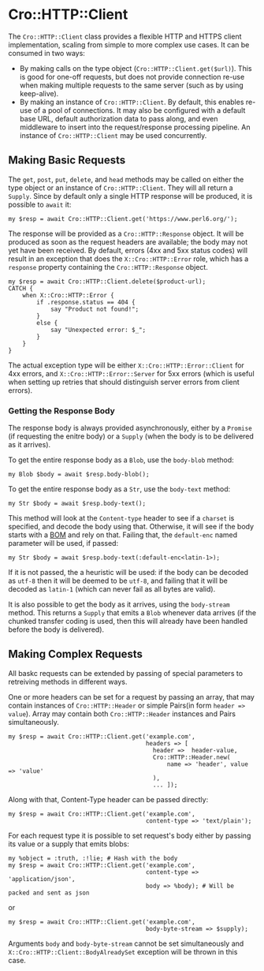 # Cro::HTTP::Client

The `Cro::HTTP::Client` class provides a flexible HTTP and HTTPS client
implementation, scaling from simple to more complex use cases. It can be
consumed in two ways:

* By making calls on the type object (`Cro::HTTP::Client.get($url)`). This
  is good for one-off requests, but does not provide connection re-use when
  making multiple requests to the same server (such as by using keep-alive).
* By making an instance of `Cro::HTTP::Client`. By default, this enables
  re-use of a pool of connections. It may also be configured with a default
  base URL, default authorization data to pass along, and even middleware to
  insert into the request/response processing pipeline. An instance of
  `Cro::HTTP::Client` may be used concurrently.

## Making Basic Requests

The `get`, `post`, `put`, `delete`, and `head` methods may be called on either
the type object or an instance of `Cro::HTTP::Client`. They will all return a
`Supply`. Since by default only a single HTTP response will be produced, it is
possible to `await` it:

    my $resp = await Cro::HTTP::Client.get('https://www.perl6.org/');

The response will be provided as a `Cro::HTTP::Response` object. It will be
produced as soon as the request headers are available; the body may not yet
have been received. By default, errors (4xx and 5xx status codes) will result
in an exception that does the `X::Cro::HTTP::Error` role, which has a
`response` property containing the `Cro::HTTP::Response` object.

    my $resp = await Cro::HTTP::Client.delete($product-url);
    CATCH {
        when X::Cro::HTTP::Error {
            if .response.status == 404 {
                say "Product not found!";
            }
            else {
                say "Unexpected error: $_";
            }
        }
    }

The actual exception type will be either `X::Cro::HTTP::Error::Client` for
4xx errors, and `X::Cro::HTTP::Error::Server` for 5xx errors (which is useful
when setting up retries that should distinguish server errors from client
errors).

### Getting the Response Body

The response body is always provided asynchronously, either by a `Promise` (if
requesting the enitre body) or a `Supply` (when the body is to be delivered as
it arrives).

To get the entire response body as a `Blob`, use the `body-blob` method:

    my Blob $body = await $resp.body-blob();

To get the entire response body as a `Str`, use the `body-text` method:

    my Str $body = await $resp.body-text();

This method will look at the `Content-type` header to see if a `charset` is
specified, and decode the body using that. Otherwise, it will see if the body
starts with a [BOM](https://en.wikipedia.org/wiki/Byte_order_mark) and rely on
that. Failing that, the `default-enc` named parameter will be used, if passed:

    my Str $body = await $resp.body-text(:default-enc<latin-1>);

If it is not passed, the a heuristic will be used: if the body can be decoded
as `utf-8` then it will be deemed to be `utf-8`, and failing that it will be
decoded as `latin-1` (which can never fail as all bytes are valid).

It is also possible to get the body as it arrives, using the `body-stream`
method. This returns a `Supply` that emits a `Blob` whenever data arrives (if
the chunked transfer coding is used, then this will already have been handled
before the body is delivered).

## Making Complex Requests

All baskc requests can be extended by passing of special parameters to
retreiving methods in different ways.

One or more headers can be set for a request by passing an array, that
may contain instances of `Cro::HTTP::Header` or simple Pairs(in form `header
=> value`). Array may contain both `Cro::HTTP::Header` instances and
Pairs simultaneously.

    my $resp = await Cro::HTTP::Client.get('example.com',
                                           headers => [
                                             header =>  header-value,
                                             Cro::HTTP::Header.new(
                                                 name => 'header', value => 'value'
                                             ),
                                             ... ]);

Along with that, Content-Type header can be passed directly:

    my $resp = await Cro::HTTP::Client.get('example.com',
                                           content-type => 'text/plain');

For each request type it is possible to set request's body either
by passing its value or a supply that emits blobs:

    my %object = :truth, :!lie; # Hash with the body
    my $resp = await Cro::HTTP::Client.get('example.com',
                                           content-type => 'application/json',
                                           body => %body); # Will be packed and sent as json

or

    my $resp = await Cro::HTTP::Client.get('example.com',
                                           body-byte-stream => $supply);

Arguments `body` and `body-byte-stream` cannot be set simultaneously
and `X::Cro::HTTP::Client::BodyAlreadySet` exception will be thrown in this case.
